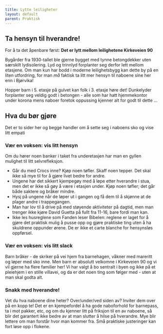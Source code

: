 ```yaml
---
title: Lytte leiligheter
layout: default
parent: Praktisk
---
```


## Ta hensyn til hverandre!

For å ta det åpenbare først: **Det er lytt mellom leilighetene Kirkeveien 90**

Bygårder fra 1930-tallet ble gjerne bygget med tynne betongdekker uten særskilt lydisolering. Lyd og trinnlyd forplanter seg derfor lett mellom etasjene. Om man kun har bodd i moderne leilighetsbygg kan dette by på en liten utfordring, for man _må_ faktisk ta litt mer hensyn til naboene sine her enn i Bjørvika!

Hopper barn i 5. etasje på gulvet kan folk i 3. etasje høre det! Dunkelyder forplanter seg veldig godt i betongen - alle som har hatt hjemmekontor under korona mens naboer foretok oppussing kjenner alt for godt til dette ...

## Hva du bør gjøre

Det er to sider her og begge handler om å sette seg i naboens sko og vise litt empati

### Vær en voksen: vis litt hensyn

Om du hører noen banker i taket fra underetasjen har man en gyllen mulighet til litt selvrefleksjon.

- Går du med Crocs inne? Kjøp noen tøfler. Skaff noen tepper. Det skal ikke så mye til for å gjøre livet bedre for andre.
- Ungene har det sikkert kjempegøy med å løpe etter hverandre i stua, men det er ikke så gøy å være i etasjen under. Kjøp noen tøfler; det går både saktere og bråker mindre. 
- Hysj på ungene når de løper ut i gangen og få dem til å skjønne at de plager andre i trappegangen.
- Man har lov til å drive på med støyende aktiviteter på dagtid, men man trenger ikke kjøre David Guetta på fullt fra 11-16, bare fordi man kan.
- Ikke les husreglene som Fanden leser Bibelen: reglene er laget for å gjøre det praktisk mulig å pusse opp og gjøre praktiske ting uten å ha skuldrene oppunder ørene. De er ikke et carte blanche for hensynsløs oppførsel.

### Vær en voksen: vis litt slack

Barn bråker - de skriker på vei hjem fra barnehagen, våkner med mareritt og løper med sko inne. Men barn er absolutt velkomne i Kirkeveien 90 og vi vil gjerne ha flere familier her! Vi har valgt å bo sentralt i byen og ikke på et pleiehjem i en stille villavei, og da er det noen ting som følger med - uten at man skal godta alt.

### Snakk med hverandre!

Vet du hva naboene dine heter? Over/under/ved siden av? Inviter dem over på en kopp te! Det er en kjempefordel å ha gode naboforhold for barnepass, ta i mot pakker, etc, og om du kjenner litt på friksjon til en av naboene, så blir det garantert ikke bedre av at man slutter å hilse på hverandre. Mye blir lettere om man forstår hvor man kommer fra. Små praktiske justeringer kan fort løse opp i flokene.
